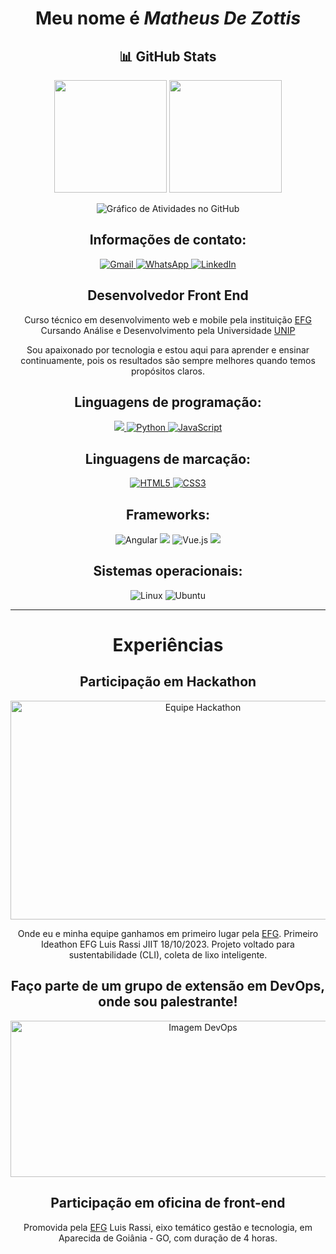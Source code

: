<h1 align="center">Meu nome é <em>Matheus De Zottis</em></h1>
<h2 align="center">📊 GitHub Stats</h2>
<p align="center"> 
  <img height="180em" src="https://github-readme-stats.vercel.app/api?username=MatheusDeZottis&show_icons=true&theme=dracula&include_all_commits=true&count_private=true" />
  <img height="180em" src="https://github-readme-stats.vercel.app/api/top-langs/?username=MatheusDeZottis&layout=compact&theme=dracula" />
</p>
<p align="center">
  <img  src="https://github-readme-activity-graph.vercel.app/graph?username=MatheusDeZottis&bg_color=0d1117&color=9fb2e0&line=9fb2e0&point=7e98d5&area=true&hide_border=true" 
    alt="Gráfico de Atividades no GitHub" />
</p>

<h2 align="center"><strong>Informações de contato:</strong></h2>
<p align="center">
  <a href="mailto:matheusdezottis@gmail.com">
    <img src="https://img.shields.io/badge/Gmail-D14836?style=for-the-badge&logo=gmail&logoColor=white" alt="Gmail">
  </a>
  <a href="https://wa.me/qr/J7UHZLYS4YV7N1">
    <img src="https://img.shields.io/badge/WhatsApp-25D366?style=for-the-badge&logo=whatsapp&logoColor=white" alt="WhatsApp">
  </a>
  <a href="https://www.linkedin.com/in/matheusdezottis/">
    <img src="https://img.shields.io/badge/LinkedIn-0077B5?style=for-the-badge&logo=linkedin&logoColor=white" alt="LinkedIn">
  </a>
</p>
<h2 align="center">Desenvolvedor Front End</h2>
<p align="center">Curso técnico em desenvolvimento web e mobile pela instituição <a href="https://efg.org.br/">EFG</a><br>
Cursando Análise e Desenvolvimento pela Universidade <a href="https://unip.br/">UNIP</a> </p> 
<p align="center"> Sou apaixonado por tecnologia e estou aqui para aprender e ensinar continuamente, pois os resultados são sempre melhores quando temos propósitos claros.</p>

<h2 align="center"><strong>Linguagens de programação:</strong></h2>
<p align="center">
  <a href="https://github.com/MatheusDeZottis/portfolio.git">
    <img src="https://img.shields.io/badge/TypeScript-007ACC?style=for-the-badge&logo=typescript&logoColor=white">
  </a>
  <a href="https://github.com/MatheusDeZottis/PYTHON.git">
    <img src="https://img.shields.io/badge/Python-14354C?style=for-the-badge&logo=python&logoColor=white" alt="Python">
  </a>
  <a href="https://github.com/MatheusDeZottis/java-Script.git">
    <img src="https://img.shields.io/badge/JavaScript-F7DF1E?style=for-the-badge&logo=javascript&logoColor=black" alt="JavaScript">
  </a>
</p>

<h2 align="center"><strong>Linguagens de marcação:</strong></h2>
<p align="center">
  <a href="https://github.com/MatheusDeZottis/HTML5-E-CSS3.git">
    <img src="https://img.shields.io/badge/HTML5-E34F26?style=for-the-badge&logo=html5&logoColor=white" alt="HTML5">
  </a>
  <a href="https://github.com/MatheusDeZottis/HTML5-E-CSS3.git">
    <img src="https://img.shields.io/badge/CSS3-1572B6?style=for-the-badge&logo=css3&logoColor=white" alt="CSS3">
  </a>
</p>

<h2 align="center"><strong>Frameworks:</strong></h2>
<p align="center">
  <img src="https://img.shields.io/badge/Angular-DD0031?style=for-the-badge&logo=angular&logoColor=white" alt="Angular">
  <img src="https://img.shields.io/badge/Next.js-0082C9?style=for-the-badge&logo=Nextcloud&logoColor=white">
  <img src="https://img.shields.io/badge/Vue.js-35495E?style=for-the-badge&logo=vue.js&logoColor=4FC08D" alt="Vue.js">
  <img src="https://img.shields.io/badge/Ionic-3880FF?style=for-the-badge&logo=ionic&logoColor=white">
</p>

<h2 align="center"><strong>Sistemas operacionais:</strong></h2>
<p align="center">
  <img src="https://img.shields.io/badge/Linux-FCC624?style=for-the-badge&logo=linux&logoColor=black" alt="Linux">
  <img src="https://img.shields.io/badge/Ubuntu-E95420?style=for-the-badge&logo=ubuntu&logoColor=white" alt="Ubuntu">
</p>

---

<h1 align="center"><strong>Experiências</strong></h1>

<h2 align="center"><strong>Participação em Hackathon</strong></h2>
<p align="center">
  <img src="https://lh3.googleusercontent.com/pw/AP1GczP2x6z2pb8d3or_qJa7IPqRK1wLwin9Q08Jc_1_G2SiApWDaHeUdDLvY3LS4bWDi9Dej3ld_BY_BfZI9SiB5D5saRAvD2VDok4upZuAlJFkj5gbsmOrknTX7y42pN0SGBjxjH5mhA1NdowU-ohk_4tt=w823-h620-s-no-gm?authuser=0" alt="Equipe Hackathon" width="600px" height="350px">
</p>
<p align="center">Onde eu e minha equipe ganhamos em primeiro lugar pela <a href="https://efg.org.br/">EFG</a>. Primeiro Ideathon EFG Luis Rassi JIIT 18/10/2023. Projeto voltado para sustentabilidade (CLI), coleta de lixo inteligente.</p>

<h2 align="center"><strong>Faço parte de um grupo de extensão em DevOps, onde sou palestrante!</strong></h2>
<p align="center">
  <img src="https://cdn.shortpixel.ai/client/to_auto,q_glossy,ret_img,w_1366/https://4linux.com.br/wp-content/uploads/2020/08/o-que-e-devops.jpg" alt="Imagem DevOps" width="600px" height="250px">
</p>

<h2 align="center"><strong>Participação em oficina de front-end</strong></h2>
<p align="center">Promovida pela <a href="https://efg.org.br/">EFG</a> Luis Rassi, eixo temático gestão e tecnologia, em Aparecida de Goiânia - GO, com duração de 4 horas.</p>
